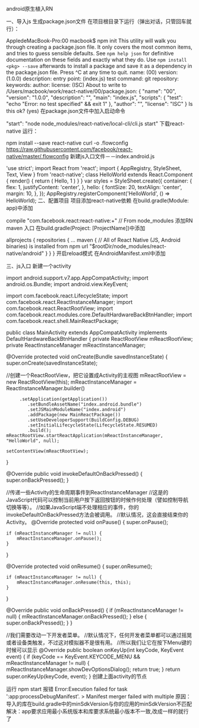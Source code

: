android原生植入RN

一、导入js
生成package.json文件
在项目根目录下运行（弹出对话，只管回车就行）：

AppledeMacBook-Pro:00 macbook$ npm init
This utility will walk you through creating a package.json file.
It only covers the most common items, and tries to guess sensible    defaults.
See `npm help json` for definitive documentation on these fields
and exactly what they do.
Use `npm install <pkg> --save` afterwards to install a package and
save it as a dependency in the package.json file.
Press ^C at any time to quit.
name: (00)
version: (1.0.0)
description:
entry point: (index.js)
test command:
git repository:
keywords:
author:
license: (ISC)
About to write to /Users/macbook/work/react-native/00/package.json:
{
  "name": "00",
  "version": "1.0.0",
  "description": "",
  "main": "index.js",
  "scripts": {
    "test": "echo \"Error: no test specified\" && exit 1"
  },
  "author": "",
   "license": "ISC"
}
Is this ok? (yes)
在package.json文件中加入启动命令

"start": "node node_modules/react-native/local-cli/cli.js start"
下载react-native
运行：

npm install --save react-native
curl -o .flowconfig https://raw.githubusercontent.com/facebook/react-native/master/.flowconfig
新建js入口文件－－index.android.js

'use strict';
import React from 'react';
import {
  AppRegistry,
  StyleSheet,
  Text,
  View
} from 'react-native';
class HelloWorld extends React.Component {
  render() {
    return (
      <View style={styles.container}>
        <Text style={styles.hello}>Hello, 1</Text>
      </View>
    )
  }
}
var styles = StyleSheet.create({
  container: {
    flex: 1,
    justifyContent: 'center',
  },
  hello: {
    fontSize: 20,
    textAlign: 'center',
    margin: 10,
  },
});
AppRegistry.registerComponent('HelloWorld', () => HelloWorld);
二、配置项目
项目添加react-native依赖
在build.gradle(Module: app)中添加

compile "com.facebook.react:react-native:+" // From node_modules
添加RN maven 入口
在build.gradle(Project: [ProjectName])中添加

allprojects {
  repositories {
    ...
  maven {
    // All of React Native (JS, Android binaries) is installed from npm
    url "$rootDir/node_modules/react-native/android"
   }
  }
}
开启reload模式
在AndroidManifest.xml中添加

<uses-permission android:name="android.permission.INTERNET" />
三、js入口
新建一个activity

import android.support.v7.app.AppCompatActivity;
import android.os.Bundle;
import android.view.KeyEvent;

import com.facebook.react.LifecycleState;
import com.facebook.react.ReactInstanceManager;
import com.facebook.react.ReactRootView;
import com.facebook.react.modules.core.DefaultHardwareBackBtnHandler;
import com.facebook.react.shell.MainReactPackage;

public class MainActivity extends AppCompatActivity implements DefaultHardwareBackBtnHandler {
    private ReactRootView mReactRootView;
    private ReactInstanceManager mReactInstanceManager;

@Override
protected void onCreate(Bundle savedInstanceState) {
    super.onCreate(savedInstanceState);

 //创建一个ReactRootView，把它设置成Activity的主视图
    mReactRootView = new ReactRootView(this);
    mReactInstanceManager = ReactInstanceManager.builder()

         .setApplication(getApplication())
            .setBundleAssetName("index.android.bundle")
            .setJSMainModuleName("index.android")
            .addPackage(new MainReactPackage())
            .setUseDeveloperSupport(BuildConfig.DEBUG)
            .setInitialLifecycleState(LifecycleState.RESUMED)
            .build();
    mReactRootView.startReactApplication(mReactInstanceManager, "HelloWorld", null);

    setContentView(mReactRootView);
}

@Override
public void invokeDefaultOnBackPressed() {
    super.onBackPressed();
}

//传递一些Activity的生命周期事件到ReactInstanceManager
//这是的JavaScript代码可以控制当前用户按下返回按钮的时候作何处理（譬如控制导航切换等等）。
//如果JavaScript端不处理相应的事件，你的invokeDefaultOnBackPressed方法会被调用。
//默认情况，这会直接结束你的Activity。
@Override
protected void onPause() {
    super.onPause();

    if (mReactInstanceManager != null) {
        mReactInstanceManager.onPause();
    }
}

@Override
protected void onResume() {
    super.onResume();

    if (mReactInstanceManager != null) {
        mReactInstanceManager.onResume(this, this);
    }
}

@Override
public void onBackPressed() {
    if (mReactInstanceManager != null) {
        mReactInstanceManager.onBackPressed();
    } else {
        super.onBackPressed();
    }
}

//我们需要改动一下开发者菜单。
//默认情况下，任何开发者菜单都可以通过摇晃或者设备类触发，不过这对模拟器不是很有用。
//所以我们让它在按下Menu键的时候可以显示
@Override
public boolean onKeyUp(int keyCode, KeyEvent event) {
    if (keyCode == KeyEvent.KEYCODE_MENU && mReactInstanceManager != null) {
        mReactInstanceManager.showDevOptionsDialog();
        return true;
    }
    return super.onKeyUp(keyCode, event);
}
创建上面activity的节点

<activity
  android:name=".MyReactActivity"
  android:label="@string/app_name"
  android:theme="@style/Theme.AppCompat.Light.NoActionBar">
</activity>
运行
npm start
报错
Error:Execution failed for task ':app:processDebugManifest'. > Manifest merger failed with multiple
原因：导入的库在build.gradle中的minSdkVersion与你的应用的minSdkVersion不匹配
解决：app要求应用最小系统版本和库要求系统最小版本不一致,改成一样的就行了